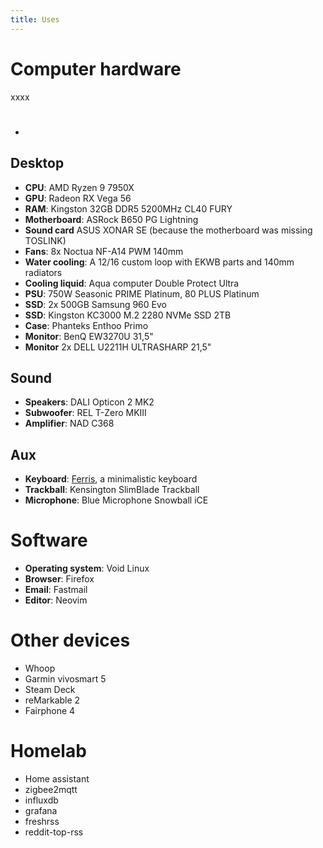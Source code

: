 ```yaml
---
title: Uses
---
```


# Computer hardware

xxxx

#

-

## Desktop

- **CPU**: AMD Ryzen 9 7950X
- **GPU**: Radeon RX Vega 56
- **RAM**: Kingston 32GB DDR5 5200MHz CL40 FURY
- **Motherboard**: ASRock B650 PG Lightning
- **Sound card** ASUS XONAR SE (because the motherboard was missing TOSLINK)
- **Fans**: 8x Noctua NF-A14 PWM 140mm
- **Water cooling**: A 12/16 custom loop with EKWB parts and 140mm radiators
- **Cooling liquid**: Aqua computer Double Protect Ultra
- **PSU**: 750W Seasonic PRIME Platinum, 80 PLUS Platinum
- **SSD**: 2x 500GB Samsung 960 Evo
- **SSD**: Kingston KC3000 M.2 2280 NVMe SSD 2TB
- **Case**: Phanteks Enthoo Primo
- **Monitor**: BenQ EW3270U 31,5"
- **Monitor** 2x DELL U2211H ULTRASHARP 21,5"

## Sound

- **Speakers**: DALI Opticon 2 MK2
- **Subwoofer**: REL T-Zero MKIII
- **Amplifier**: NAD C368

## Aux

- **Keyboard**: [Ferris](https://github.com/pierrechevalier83/ferris), a minimalistic keyboard
- **Trackball**: Kensington SlimBlade Trackball
- **Microphone**: Blue Microphone Snowball iCE

# Software

- **Operating system**: Void Linux  
- **Browser**: Firefox
- **Email**: Fastmail
- **Editor**: Neovim  

# Other devices

- Whoop
- Garmin vivosmart 5
- Steam Deck
- reMarkable 2
- Fairphone 4

# Homelab

- Home assistant
- zigbee2mqtt
- influxdb
- grafana
- freshrss
- reddit-top-rss
